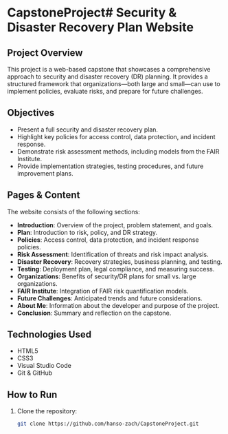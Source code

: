# CapstoneProject# Security & Disaster Recovery Plan Website

## Project Overview
This project is a web-based capstone that showcases a comprehensive approach to security and disaster recovery (DR) planning. It provides a structured framework that organizations—both large and small—can use to implement policies, evaluate risks, and prepare for future challenges.

## Objectives
- Present a full security and disaster recovery plan.
- Highlight key policies for access control, data protection, and incident response.
- Demonstrate risk assessment methods, including models from the FAIR Institute.
- Provide implementation strategies, testing procedures, and future improvement plans.

## Pages & Content
The website consists of the following sections:

- **Introduction**: Overview of the project, problem statement, and goals.
- **Plan**: Introduction to risk, policy, and DR strategy.
- **Policies**: Access control, data protection, and incident response policies.
- **Risk Assessment**: Identification of threats and risk impact analysis.
- **Disaster Recovery**: Recovery strategies, business planning, and testing.
- **Testing**: Deployment plan, legal compliance, and measuring success.
- **Organizations**: Benefits of security/DR plans for small vs. large organizations.
- **FAIR Institute**: Integration of FAIR risk quantification models.
- **Future Challenges**: Anticipated trends and future considerations.
- **About Me**: Information about the developer and purpose of the project.
- **Conclusion**: Summary and reflection on the capstone.

## Technologies Used
- HTML5
- CSS3
- Visual Studio Code
- Git & GitHub

## How to Run
1. Clone the repository:
   ```bash
   git clone https://github.com/hanso-zach/CapstoneProject.git